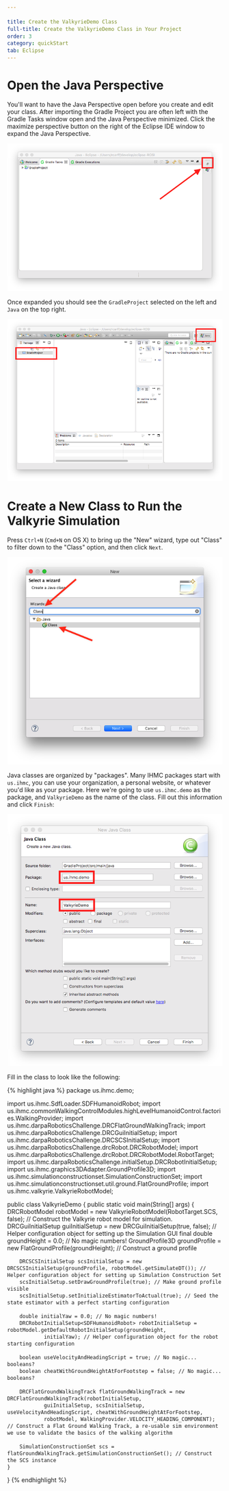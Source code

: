 ```yaml
---

title: Create the ValkyrieDemo Class
full-title: Create the ValkyrieDemo Class in Your Project
order: 3
category: quickStart
tab: Eclipse
---
```


# Open the Java Perspective

You'll want to have the Java Perspective open before you create and edit your class.  After importing the Gradle Project you are often left with the Gradle Tasks window open and the Java Perspective minimized. Click the maximize perspective button on the right of the Eclipse IDE window to expand the Java Perspective.

![Wizard Search](/resources/images/quickstart/eclipseAfterGradleImport.png)

Once expanded you should see the `GradleProject` selected on the left and `Java` on the top right.

![Wizard Search](/resources/images/quickstart/eclipseJavaPerspective.png)

# Create a New Class to Run the Valkyrie Simulation

Press `Ctrl+N` (`Cmd+N` on OS X) to bring up the "New" wizard, type out "Class" to filter down to the "Class" option, and then click `Next`.

![Wizard Search](/resources/images/quickstart/eclipseNewFileWizard.png)

Java classes are organized by "packages". Many IHMC packages start with `us.ihmc`, you can use your organization, a personal website, or whatever you'd like as your package. Here we're going to use `us.ihmc.demo` as the package, and `ValkyrieDemo` as the name of the class. Fill out this information and click `Finish`:

![New Class Wizard](/resources/images/quickstart/eclipseNewClassWizard.png)

Fill in the class to look like the following:

{% highlight java %}
package us.ihmc.demo;

import us.ihmc.SdfLoader.SDFHumanoidRobot;
import us.ihmc.commonWalkingControlModules.highLevelHumanoidControl.factories.WalkingProvider;
import us.ihmc.darpaRoboticsChallenge.DRCFlatGroundWalkingTrack;
import us.ihmc.darpaRoboticsChallenge.DRCGuiInitialSetup;
import us.ihmc.darpaRoboticsChallenge.DRCSCSInitialSetup;
import us.ihmc.darpaRoboticsChallenge.drcRobot.DRCRobotModel;
import us.ihmc.darpaRoboticsChallenge.drcRobot.DRCRobotModel.RobotTarget;
import us.ihmc.darpaRoboticsChallenge.initialSetup.DRCRobotInitialSetup;
import us.ihmc.graphics3DAdapter.GroundProfile3D;
import us.ihmc.simulationconstructionset.SimulationConstructionSet;
import us.ihmc.simulationconstructionset.util.ground.FlatGroundProfile;
import us.ihmc.valkyrie.ValkyrieRobotModel;

public class ValkyrieDemo
{
	public static void main(String[] args)
	{
		DRCRobotModel robotModel = new ValkyrieRobotModel(RobotTarget.SCS, false); // Construct the Valkyrie robot model for simulation.
		DRCGuiInitialSetup guiInitialSetup = new DRCGuiInitialSetup(true, false); // Helper configuration object for setting up the Simulation GUI
		final double groundHeight = 0.0; // No magic numbers!
		GroundProfile3D groundProfile = new FlatGroundProfile(groundHeight); // Construct a ground profile

		DRCSCSInitialSetup scsInitialSetup = new DRCSCSInitialSetup(groundProfile, robotModel.getSimulateDT()); // Helper configuration object for setting up Simulation Construction Set
		scsInitialSetup.setDrawGroundProfile(true); // Make ground profile visible
		scsInitialSetup.setInitializeEstimatorToActual(true); // Seed the state estimator with a perfect starting configuration

		double initialYaw = 0.0; // No magic numbers!
		DRCRobotInitialSetup<SDFHumanoidRobot> robotInitialSetup = robotModel.getDefaultRobotInitialSetup(groundHeight,
				initialYaw); // Helper configuration object for the robot starting configuration

		boolean useVelocityAndHeadingScript = true; // No magic... booleans?
		boolean cheatWithGroundHeightAtForFootstep = false; // No magic... booleans?

		DRCFlatGroundWalkingTrack flatGroundWalkingTrack = new DRCFlatGroundWalkingTrack(robotInitialSetup,
				guiInitialSetup, scsInitialSetup, useVelocityAndHeadingScript, cheatWithGroundHeightAtForFootstep,
				robotModel, WalkingProvider.VELOCITY_HEADING_COMPONENT); // Construct a Flat Ground Walking Track, a re-usable sim environment we use to validate the basics of the walking algorithm

		SimulationConstructionSet scs = flatGroundWalkingTrack.getSimulationConstructionSet(); // Construct the SCS instance
	}
}
{% endhighlight %}
